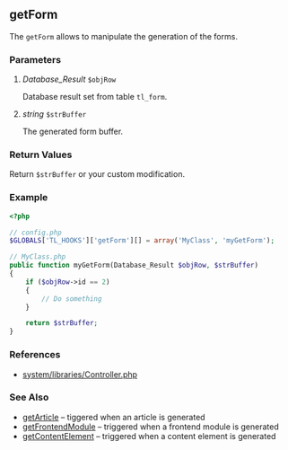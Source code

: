 getForm
-------

The `getForm` allows to manipulate the generation of the forms.


### Parameters ###

1. *Database_Result* `$objRow`

	Database result set from table `tl_form`.

2. *string* `$strBuffer`

	The generated form buffer.



### Return Values ###

Return `$strBuffer` or your custom modification.


### Example ###

```php
<?php

// config.php
$GLOBALS['TL_HOOKS']['getForm'][] = array('MyClass', 'myGetForm');

// MyClass.php
public function myGetForm(Database_Result $objRow, $strBuffer)
{
    if ($objRow->id == 2)
    {
        // Do something
    }

    return $strBuffer;
}
```


### References ###

- [system/libraries/Controller.php](https://github.com/contao/core/blob/2.11.7/system/libraries/Controller.php#L561)


### See Also ###

- [getArticle](getArticle.md) – tiggered when an article is generated
- [getFrontendModule](getFrontendModule.md) – triggered when a frontend module is generated
- [getContentElement](getContentElement.md) – triggered when a content element is generated